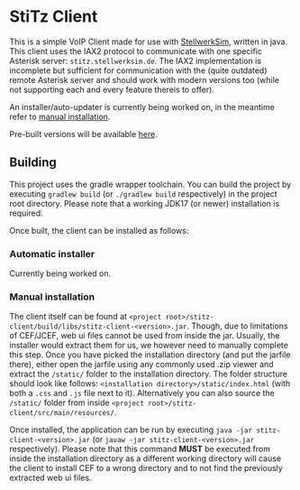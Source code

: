 # StiTz Client

This is a simple VoIP Client made for use with [StellwerkSim](https://stellwerksim.de/), written in java. This client uses the IAX2 protocol to communicate with one specific Asterisk server: `stitz.stellwerksim.de`. The IAX2 implementation is incomplete but sufficient for communication with the (quite outdated) remote Asterisk server and should work with modern versions too (while not supporting each and every feature thereis to offer).

An installer/auto-updater is currently being worked on, in the meantime refer to [manual installation](#manual-installation).

Pre-built versions will be available [here](https://github.com/Cheos137/stitz-client/releases).


## Building

This project uses the gradle wrapper toolchain. You can build the project by executing `gradlew build` (or `./gradlew build` respectively) in the project root directory. Please note that a working JDK17 (or newer) installation is required.

Once built, the client can be installed as follows:


### Automatic installer

Currently being worked on.


### Manual installation

The client itself can be found at `<project root>/stitz-client/build/libs/stitz-client-<version>.jar`. Though, due to limitations of CEF/JCEF, web ui files cannot be used from inside the jar. Usually, the installer would extract them for us, we however need to manually complete this step. Once you have picked the installation directory (and put the jarfile there), either open the jarfile using any commonly used .zip viewer and extract the `/static/` folder to the installation directory. The folder structure should look like follows: `<installation directory>/static/index.html` (with both a `.css` and `.js` file next to it). Alternatively you can also source the `/static/` folder from inside `<project root>/stitz-client/src/main/resources/`.

Once installed, the application can be run by executing `java -jar stitz-client-<version>.jar` (or `javaw -jar stitz-client-<version>.jar` respectively). Please note that this command **MUST** be executed from inside the installation directory as a different working directory will cause the client to install CEF to a wrong directory and to not find the previously extracted web ui files.
